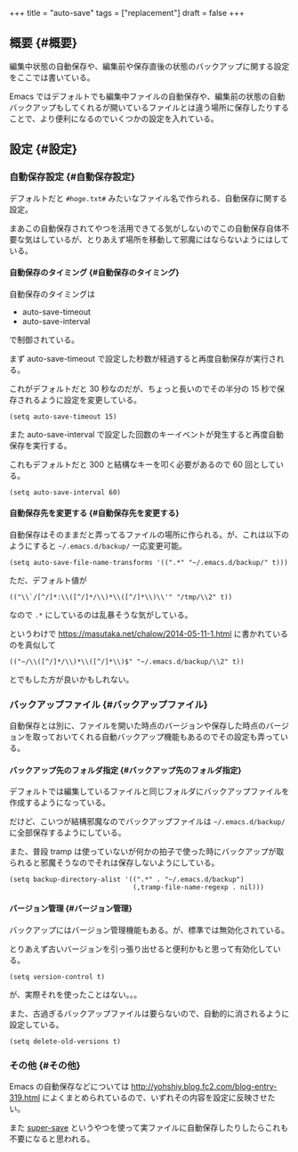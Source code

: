 +++
title = "auto-save"
tags = ["replacement"]
draft = false
+++

## 概要 {#概要}

編集中状態の自動保存や、編集前や保存直後の状態のバックアップに関する設定をここでは書いている。

Emacs ではデフォルトでも編集中ファイルの自動保存や、編集前の状態の自動バックアップもしてくれるが開いているファイルとは違う場所に保存したりすることで、より便利になるのでいくつかの設定を入れている。


## 設定 {#設定}


### 自動保存設定 {#自動保存設定}

デフォルトだと `#hoge.txt#` みたいなファイル名で作られる、自動保存に関する設定。

まあこの自動保存されてやつを活用できてる気がしないのでこの自動保存自体不要な気はしているが、とりあえず場所を移動して邪魔にはならないようにはしている。


#### 自動保存のタイミング {#自動保存のタイミング}

自動保存のタイミングは

-   auto-save-timeout
-   auto-save-interval

で制御されている。

まず auto-save-timeout で設定した秒数が経過すると再度自動保存が実行される。

これがデフォルトだと 30 秒なのだが、ちょっと長いのでその半分の 15 秒で保存されるように設定を変更している。

```emacs-lisp
(setq auto-save-timeout 15)
```

また auto-save-interval で設定した回数のキーイベントが発生すると再度自動保存を実行する。

これもデフォルトだと 300 と結構なキーを叩く必要があるので 60 回としている。

```emacs-lisp
(setq auto-save-interval 60)
```


#### 自動保存先を変更する {#自動保存先を変更する}

自動保存はそのままだと弄ってるファイルの場所に作られる。が、これは以下のようにすると `~/.emacs.d/backup/` 一応変更可能。

```emacs-lisp
(setq auto-save-file-name-transforms '((".*" "~/.emacs.d/backup/" t)))
```

ただ、デフォルト値が

```emacs-lisp
(("\\`/[^/]*:\\([^/]*/\\)*\\([^/]*\\)\\'" "/tmp/\\2" t))
```

なので `.*` にしているのは乱暴そうな気がしている。

というわけで
<https://masutaka.net/chalow/2014-05-11-1.html>
に書かれているのを真似して

```emacs-lisp
(("~/\\([^/]*/\\)*\\([^/]*\\)$" "~/.emacs.d/backup/\\2" t))
```

とでもした方が良いかもしれない。


### バックアップファイル {#バックアップファイル}

自動保存とは別に、ファイルを開いた時点のバージョンや保存した時点のバージョンを取っておいてくれる自動バックアップ機能もあるのでその設定も弄っている。


#### バックアップ先のフォルダ指定 {#バックアップ先のフォルダ指定}

デフォルトでは編集しているファイルと同じフォルダにバックアップファイルを作成するようになっている。

だけど、こいつが結構邪魔なのでバックアップファイルは `~/.emacs.d/backup/` に全部保存するようにしている。

また、普段 tramp は使っていないが何かの拍子で使った時にバックアップが取られると邪魔そうなのでそれは保存しないようにしている。

```emacs-lisp
(setq backup-directory-alist '((".*" . "~/.emacs.d/backup")
                               (,tramp-file-name-regexp . nil)))
```


#### バージョン管理 {#バージョン管理}

バックアップにはバージョン管理機能もある。が、標準では無効化されている。

とりあえず古いバージョンを引っ張り出せると便利かもと思って有効化している。

```emacs-lisp
(setq version-control t)
```

が、実際それを使ったことはない。。。

また、古過ぎるバックアップファイルは要らないので、自動的に消されるように設定している。

```emacs-lisp
(setq delete-old-versions t)
```


### その他 {#その他}

Emacs の自動保存などについては
<http://yohshiy.blog.fc2.com/blog-entry-319.html>
によくまとめられているので、いずれその内容を設定に反映させたい。

また [super-save](https://github.com/bbatsov/super-save) というやつを使って実ファイルに自動保存したりしたらこれも不要になると思われる。
